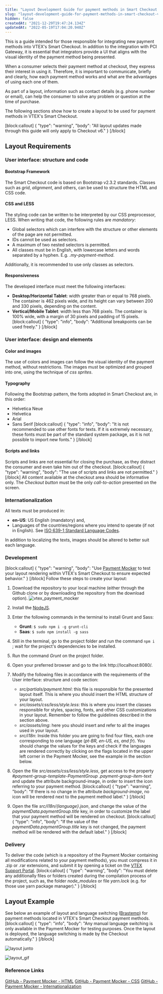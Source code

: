 ```yaml
---
title: "Layout Development Guide for payment methods in Smart Checkout VTEX"
slug: "layout-development-guide-for-payment-methods-in-smart-checkout-vtex"
hidden: false
createdAt: "2021-12-29T19:47:24.134Z"
updatedAt: "2022-05-19T17:04:20.940Z"
---
```

This is a guide intended for those responsible for ​​integrating new payment methods into VTEX's Smart Checkout. In addition to the integration with PCI Gateway, it is essential that integrators provide a UI that aligns with the visual identity of the payment method being presented.

When a consumer selects their payment method at checkout, they express their interest in using it. Therefore, it is important to communicate, briefly and clearly, how each payment method works and what are the advantages of using each one of them.

As part of a layout, information such as contact details (e.g. phone number or email), can help the consumer to solve any problem or question at the time of purchase.

The following sections show how to create a layout to be used for payment methods in VTEX's Smart Checkout.


[block:callout]
{
  "type": "warning",
  "body": "All layout updates made through this guide will only apply to Checkout v6."
}
[/block]
## Layout Requirements 

### User interface: structure and code

#### Bootstrap Framework
The Smart Checkout code is based on Bootstrap v2.3.2 standards. Classes such as _grid_, _alignment_, and others, can be used to structure the HTML and CSS code.

#### CSS and LESS
The styling code can be written to be interpreted by our CSS preprocessor, LESS. When writing that code, the following rules are _mandatory_:

  * Global selectors which can interfere with the structure or other elements of the page are not permitted.
  * IDs cannot be used as selectors.
  * A maximum of two nested selectors is permitted.
  * All classes must be in English, with lowercase letters and words separated by a hyphen. E.g. _.my-payment-method_.

Additionally, it is recommended to use only classes as selectors.

#### Responsiveness
The developed interface must meet the following interfaces:

  * **Desktop/Horizontal Tablet**: width greater than or equal to 768 pixels.
The container is 462 pixels wide, and its height can vary between 200 and 330 pixels, depending on the content.
  * **Vertical/Mobile Tablet**: width less than 768 pixels.
The container is 100% wide, with a margin of 30 pixels and padding of 15 pixels.
[block:callout]
{
  "type": "info",
  "body": "Additional breakpoints can be used freely."
}
[/block]
### User interface: design and elements

#### Color and images
The use of colors and images can follow the visual identity of the payment method, without restrictions. The images must be optimized and grouped into one, using the technique of _css sprites_.

#### Typography
Following the Bootstrap pattern, the fonts adopted in Smart Checkout are, in this order:
  * Helvetica Neue
  * Helvetica
  * Arial
  * Sans Serif
[block:callout]
{
  "type": "info",
  "body": "It is not recommended to use other fonts for texts. If it is extremely necessary, these fonts must be part of the standard system package, as it is not possible to import new fonts."
}
[/block]
#### Scripts and links

Scripts and links are not essential for closing the purchase, as they distract the consumer and even take him out of the checkout.
[block:callout]
{
  "type": "warning",
  "body": "The use of scripts and links are not permitted."
}
[/block]
All content available at the checkout area should be informative only. The _Checkout button_ must be the only _call-to-action_ presented on the screen.

### Internationalization
All texts must be produced in:

  * **en-US**: US English (mandatory) and,
  * Languages of the countries/regions where you intend to operate (if not in English). See [ISO 639-1 Standard Language Codes](https://www.andiamo.co.uk/resources/iso-language-codes/).

In addition to localizing the texts, images should be altered to better suit each language.

### Development
[block:callout]
{
  "type": "warning",
  "body": "Use [Payment Mocker](https://github.com/vtex/payment-mocker) to test your layout rendering within VTEX's Smart Checkout to ensure expected behavior."
}
[/block]
Follow these steps to create your layout:
1. Download the repository to your local machine (either through the Github clone or by downloading the repository from the download option).
![vtex_payment_mocker](https://files.readme.io/53454c0-vtex_payment_mocker.png)
2. Install the [NodeJS](https://nodejs.org/en/).
3. Enter the following commands in the terminal to install Grunt and Sass:
    * **Grunt**: ` $ sudo npm i -g grunt-cli `   
    * **Saas**: ` $ sudo npm install -g sass `
4. Still in the terminal, go to the project folder and run the command `npm i ` ; wait for the project's  dependencies to be installed. 
5. Run the command _Grunt_ on the project folder.
6. Open your preferred browser and go to the link http://localhost:8080/.
7. Modify the following files in accordance with the requirements of the User interface: structure and code section:
    * _src/partials/payment.html_: this file is responsible for the presented layout itself. This is where you should insert the HTML structure of your layout.
    * _src/assets/css/less/style.less_: this is where you insert the classes responsible for styles, spacing, fonts, and other CSS customizations in your layout. Remember to follow the guidelines described in the section above.
    * _src/assets/img_: here you should insert and refer to all the images used in your layout.
    * _src/i18n_: Inside this folder you are going to find four files, each one corresponding to one language (_pt-BR, en-US, es, and fr_). You should change the values for the keys and check if the languages are rendered correctly by clicking on the flags located in the upper left corner in the Payment Mocker, see the example in the section below.

8. Open the file _src/assets/css/less/style.less_, get access to the property _#payment-group-template-PaymentGroup_ _.payment-group-item-text_ and update the attribute background-image, in order to insert the icon referring to your payment method.
[block:callout]
{
  "type": "warning",
  "body": "If there is no change in the attribute _background-image_, no icon will be rendered next to the payment method label."
}
[/block]
9. Open the file _src/i18n/{language}.json_, and change the value of the  _paymentData.paymentGroup.title_ key, in order to customize the label that your payment method will be rendered on checkout.
[block:callout]
{
  "type": "info",
  "body": "If the value of the _paymentData.paymentGroup.title_ key is not changed, the payment method will be rendered with the default label."
}
[/block]
### Delivery

To deliver the code (which is a repository of the Payment Mocker containing all modifications related to your payment methods), you must compress it in .zip or .rar extensions, and submit it by opening a ticket on the [VTEX Support Portal](https://help.vtex.com/support).
[block:callout]
{
  "type": "warning",
  "body": "You must delete any additionally files or folders created during the compilation process of the project, such as, the folder _node_modules_ or file _yarn.lock_ (e.g. for those use yarn package manager)."
}
[/block]
## Layout Example
See below an example of layout and language switching ([Brastemp](http://loja.brastemp.com.br/)) for payment methods located in VTEX's Smart Checkout payment methods.
[block:callout]
{
  "type": "info",
  "body": "Any manual language switching is only available in the Payment Mocker for testing purposes. Once the layout is deployed, the language switching is made by the Checkout automatically."
}
[/block]

![layout junto](https://files.readme.io/8abf7e5-layout_junto.png)

![layout_gif](https://files.readme.io/2b693ad-layout_gif.gif)
### Reference Links

[GitHub - Payment Mocker - HTML](https://github.com/vtex/payment-mocker/blob/master/src/partials/payment.html)
[GitHub - Payment Mocker - CSS](https://github.com/vtex/payment-mocker/blob/master/src/assets/css/less/style.less)
[GitHub - Payment Mocker - Internationalization](https://github.com/vtex/payment-mocker/tree/master/src/i18n)
